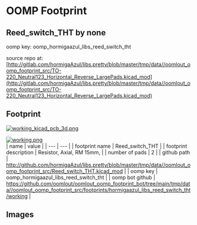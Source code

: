 # OOMP Footprint  
## Reed_switch_THT  by none  
  
oomp key: oomp_hormigaazul_libs_reed_switch_tht  
  
source repo at: [http://gitlab.com/hormigaAzul/libs.pretty/blob/master/tmp/data//oomlout_oomp_footprint_src/TO-220_Neutral123_Horizontal_Reverse_LargePads.kicad_mod](http://gitlab.com/hormigaAzul/libs.pretty/blob/master/tmp/data//oomlout_oomp_footprint_src/TO-220_Neutral123_Horizontal_Reverse_LargePads.kicad_mod)  
## Footprint  
  
[![working_kicad_pcb_3d.png](working_kicad_pcb_3d_600.png)](working_kicad_pcb_3d.png)  
  
[![working.png](working_600.png)](working.png)  
| name | value | 
| --- | --- | 
| footprint name | Reed_switch_THT | 
| footprint description | Resistor, Axial, RM 15mm, | 
| number of pads | 2 | 
| github path | http://github.com/hormigaAzul/libs.pretty/blob/master/tmp/data//oomlout_oomp_footprint_src/Reed_switch_THT.kicad_mod | 
| oomp key | oomp_hormigaazul_libs_reed_switch_tht | 
| oomp bot github | https://github.com/oomlout/oomlout_oomp_footprint_bot/tree/main/tmp/data//oomlout_oomp_footprint_src/footprints/hormigaazul_libs_reed_switch_tht/working | 
## Images  
